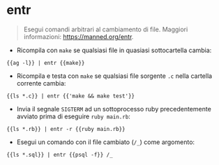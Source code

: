# entr

> Esegui comandi arbitrari al cambiamento di file.
> Maggiori informazioni: <https://manned.org/entr>.

- Ricompila con `make` se qualsiasi file in quasiasi sottocartella cambia:

`{{ag -l}} | entr {{make}}`

- Ricompila e testa con `make` se qualsiasi file sorgente `.c` nella cartella corrente cambia:

`{{ls *.c}} | entr {{'make && make test'}}`

- Invia il segnale `SIGTERM` ad un sottoprocesso ruby precedentemente avviato prima di eseguire `ruby main.rb`:

`{{ls *.rb}} | entr -r {{ruby main.rb}}`

- Esegui un comando con il file cambiato (`/_`) come argomento:

`{{ls *.sql}} | entr {{psql -f}} /_`
